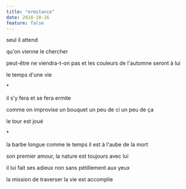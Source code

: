 ```yaml
---
title: "ermitance"
date: 2018-10-26
feature: false
---
```


seul
il attend

qu'on vienne le chercher

peut-être ne viendra-t-on pas
et les couleurs de l'automne seront à lui

le temps d'une vie

\*

il s'y fera
et se fera ermite

comme on improvise un bouquet
un peu de ci un peu de ça

le tour est joué

\*

la barbe longue comme le temps
il est à l'aube de la mort

son premier amour, la nature
est toujours avec lui

il lui fait ses adieux
non sans pétillement aux yeux

la mission de traverser la vie
est accomplie
